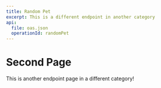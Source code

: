 ```yaml
---
title: Random Pet
excerpt: This is a different endpoint in another category
api:
  file: oas.json
  operationId: randomPet
---
```


# Second Page

This is another endpoint page in a different category!
